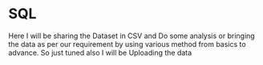 # SQL
Here I will be sharing the Dataset in CSV and Do some analysis or bringing the data as per our requirement by using various method from basics to advance. So just tuned also I will be Uploading the data
